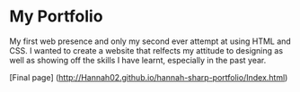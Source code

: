 # My Portfolio

My first web presence and only my second ever attempt at using HTML and CSS. I wanted to create a website that relfects my attitude to designing as well as showing off the skills I have learnt, especially in the past year.


[Final page] (http://Hannah02.github.io/hannah-sharp-portfolio/Index.html)
